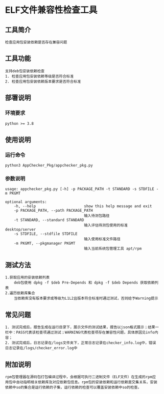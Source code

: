 # ELF文件兼容性检查工具

## 工具简介  

    检查应用包安装依赖是否存在兼容问题

## 工具功能
    
    支持deb包安装依赖检查
    1. 检查应用包安装依赖等级是否符合标准
    2. 检查应用包安装依赖版本要求是否符合标准


## 部署说明
### 环境要求

    python >= 3.8

## 使用说明
### 运行命令

    python3 AppChecker_Pkg/appchecker_pkg.py

### 参数说明

    usage: appchecker_pkg.py [-h] -p PACKAGE_PATH -t STANDARD -s STDFILE -m PKGMT

    optional arguments:
        -h, --help                      show this help message and exit
        -p PACKAGE_PATH, --path PACKAGE_PATH
                                        输入待测包路径
        -t STANDARD, --standard STANDARD
                                        输入评估待测包使用的标准 desktop/server
        -s STDFILE, --stdfile STDFILE
                                        输入使用标准文件路径
        -m PKGMT, --pkgmanager PKGMT
                                        输入当前系统包管理工具 apt/rpm


## 测试方法

    1.获取应用的安装依赖列表
        deb包使用 dpkg -f $deb Pre-Depends 和 dpkg -f $deb Depends 获取依赖列表
    2.遍历依赖库集合
        当依赖库没有版本要求或等级为L1L2且版本符合标准时通过测试，否则给予Warning提示 


## 常见问题

    1. 测试完成后，报告生成在运行目录下，展示文件的测试结果，报告以json格式展示；结果一栏中：PASS代表该检查项通过测试；WARNING代表检查项存在兼容性问题，具体原因见info内容；
    2. 测试完成后，日志记录在/logs文件夹下，正常日志记录在checker_info.log中，错误日志记录在/logs/checker_error.log中

## 附加说明
    rpm包管理器在源码包打包编译过程中，会根据可执行二进制文件（ELF文件）在生成的rpm应用包中自动指明相关依赖库及对应依赖包信息。rpm包的安装依赖和运行依赖是交集关系，安装依赖中so的集合是运行依赖的子集，运行依赖的检查可以覆盖安装依赖中so的检查。
